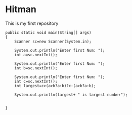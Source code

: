 # Hitman
This is my first repository

	public static void main(String[] args) 
	{
		Scanner sc=new Scanner(System.in);
		
		System.out.println("Enter first Num: ");
		int a=sc.nextInt();
		
		System.out.println("Enter first Num: ");
		int b=sc.nextInt();

		System.out.println("Enter first Num: ");
		int c=sc.nextInt();
		int largest=c>(a>b?a:b)?c:(a>b?a:b);
		
		System.out.println(largest+ " is largest number");
		

	}


